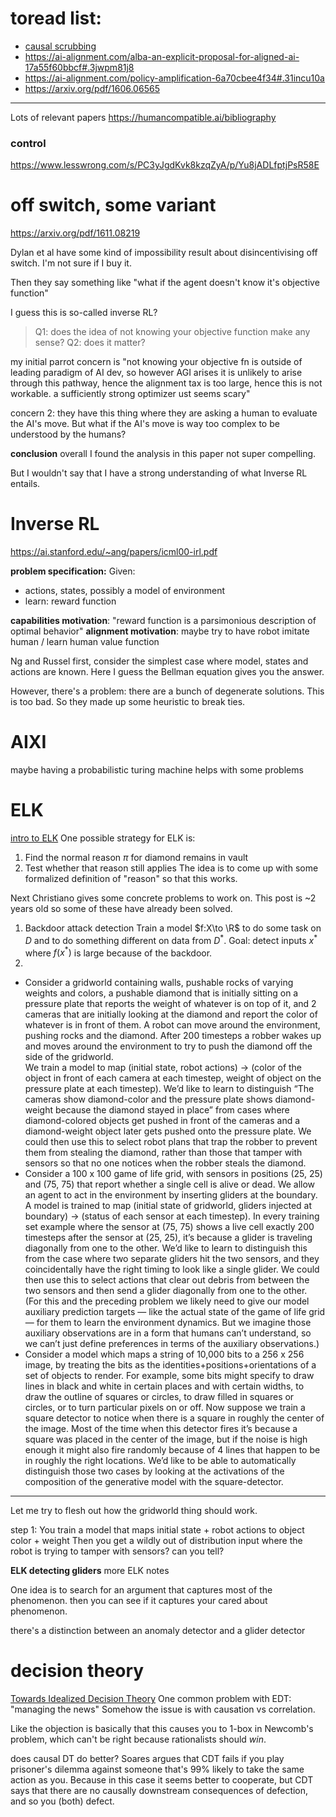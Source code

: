 # toread list:

- [causal scrubbing](https://www.alignmentforum.org/posts/JvZhhzycHu2Yd57RN/causal-scrubbing-a-method-for-rigorously-testing)
- https://ai-alignment.com/alba-an-explicit-proposal-for-aligned-ai-17a55f60bbcf#.3jwpm81j8
- https://ai-alignment.com/policy-amplification-6a70cbee4f34#.31incu10a
- https://arxiv.org/pdf/1606.06565

-----
Lots of relevant papers https://humancompatible.ai/bibliography

### control
https://www.lesswrong.com/s/PC3yJgdKvk8kzqZyA/p/Yu8jADLfptjPsR58E

# off switch, some variant
https://arxiv.org/pdf/1611.08219

Dylan et al have some kind of impossibility result about disincentivising off switch. 
I'm not sure if I buy it. 

Then they say something like "what if the agent doesn't know it's objective function"

I guess this is so-called inverse RL?

> Q1: does the idea of not knowing your objective function make any sense?
> Q2: does it matter?

my initial parrot concern is "not knowing your objective fn is outside of leading paradigm of AI dev, so however AGI arises it is unlikely to arise through this pathway, hence the alignment tax is too large, hence this is not workable. a sufficiently strong optimizer ust seems scary"

concern 2:
they have this thing where they are asking a human to evaluate the AI's move. 
But what if the AI's move is way too complex to  be understood by the humans?

**conclusion**
overall I found the analysis in this paper not super compelling.

But I wouldn't say that I have a strong understanding of what Inverse RL entails.

# Inverse RL 
https://ai.stanford.edu/~ang/papers/icml00-irl.pdf

**problem specification:**
Given: 
- actions, states, possibly a model of environment
- learn: reward function

**capabilities motivation**:
"reward function is a parsimonious description of optimal behavior"
**alignment motivation**:
maybe try to have robot imitate human / learn human value function

Ng and Russel first, consider the simplest case where model, states and actions are known.
Here I guess the Bellman equation gives you the answer. 

However, there's a problem: there are a bunch of degenerate solutions. 
This is too bad. So they made up some heuristic to break ties. 

# AIXI
maybe having a probabilistic turing machine helps with some problems

# ELK
[intro to ELK](https://ai-alignment.com/mechanistic-anomaly-detection-and-elk-fb84f4c6d0dc)
One possible strategy for ELK is:
1. Find the normal reason $\pi$ for diamond remains in vault
2. Test whether that reason still applies
The idea is to come up with some formalized definition of "reason" so that this works.

Next Christiano gives some concrete problems to work on. This post is ~2 years old so some of these have already been solved.

1. Backdoor attack detection
Train a model $f:X\to \R$ to do some task on $D$ and to do something different on data from $D^*$.
Goal: detect inputs $x^*$ where $f(x^*)$ is large because of the backdoor.
2. 
- Consider a gridworld containing walls, pushable rocks of varying weights and colors, a pushable diamond that is initially sitting on a pressure plate that reports the weight of whatever is on top of it, and 2 cameras that are initially looking at the diamond and report the color of whatever is in front of them. A robot can move around the environment, pushing rocks and the diamond. After 200 timesteps a robber wakes up and moves around the environment to try to push the diamond off the side of the gridworld.  
    We train a model to map (initial state, robot actions) → (color of the object in front of each camera at each timestep, weight of object on the pressure plate at each timestep). We’d like to learn to distinguish “The cameras show diamond-color and the pressure plate shows diamond-weight because the diamond stayed in place” from cases where diamond-colored objects get pushed in front of the cameras and a diamond-weight object later gets pushed onto the pressure plate. We could then use this to select robot plans that trap the robber to prevent them from stealing the diamond, rather than those that tamper with sensors so that no one notices when the robber steals the diamond.
- Consider a 100 x 100 game of life grid, with sensors in positions (25, 25) and (75, 75) that report whether a single cell is alive or dead. We allow an agent to act in the environment by inserting gliders at the boundary. A model is trained to map (initial state of gridworld, gliders injected at boundary) → (status of each sensor at each timestep). In every training set example where the sensor at (75, 75) shows a live cell exactly 200 timesteps after the sensor at (25, 25), it’s because a glider is traveling diagonally from one to the other. We’d like to learn to distinguish this from the case where two separate gliders hit the two sensors, and they coincidentally have the right timing to look like a single glider. We could then use this to select actions that clear out debris from between the two sensors and then send a glider diagonally from one to the other.  
    (For this and the preceding problem we likely need to give our model auxiliary prediction targets — like the actual state of the game of life grid — for them to learn the environment dynamics. But we imagine those auxiliary observations are in a form that humans can’t understand, so we can’t just define preferences in terms of the auxiliary observations.)
- Consider a model which maps a string of 10,000 bits to a 256 x 256 image, by treating the bits as the identities+positions+orientations of a set of objects to render. For example, some bits might specify to draw lines in black and white in certain places and with certain widths, to draw the outline of squares or circles, to draw filled in squares or circles, or to turn particular pixels on or off. Now suppose we train a square detector to notice when there is a square in roughly the center of the image. Most of the time when this detector fires it’s because a square was placed in the center of the image, but if the noise is high enough it might also fire randomly because of 4 lines that happen to be in roughly the right locations. We’d like to be able to automatically distinguish those two cases by looking at the activations of the composition of the generative model with the square-detector.

---

Let me try to flesh out how the gridworld thing should work.

step 1: 
You train a model that maps initial state + robot actions to object color + weight
Then you get a wildly out of distribution input where the robot is trying to tamper with sensors?
can you tell?


**ELK detecting gliders**
more ELK notes

One idea is to search for an argument that captures most of the phenomenon.
then you can see  if it captures your cared about phenomenon.

there's a distinction between an anomaly detector and a glider detector

# decision theory
[Towards Idealized Decision Theory](https://arxiv.org/pdf/1507.01986v1)
One common problem with EDT: "managing the news"
Somehow the issue is with causation vs correlation.

Like the objection is basically that this causes you to 1-box in Newcomb's problem, which can't be right because rationalists should *win*.

does causal DT do better?
Soares argues that CDT fails if you play prisoner's dilemma against someone that's 99% likely to take the same action as you.
Because in this case it seems better to cooperate, but CDT says that there are no causally downstream consequences of defection, and so you (both) defect. 

